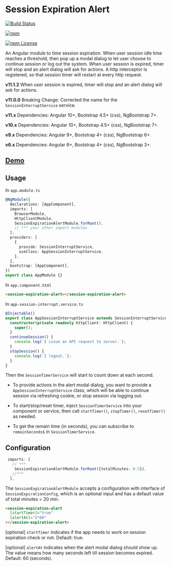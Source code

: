 # Session Expiration Alert

[![Build Status](https://img.shields.io/travis/changhuixu/session-expiration-alert/master.svg?label=Travis%20CI&style=flat-square)](https://travis-ci.org/changhuixu/session-expiration-alert)

[![npm](https://img.shields.io/npm/v/session-expiration-alert.svg?style=flat-square)](https://www.npmjs.com/package/session-expiration-alert)

[![npm License](https://img.shields.io/npm/l/session-expiration-alert.svg?style=flat-square)](https://github.com/changhuixu/session-expiration-alert/blob/master/LICENSE)

An Angular module to time session expiration. When user session idle time reaches a threshold, then pop up a modal dialog to let user choose to continue session or log out the system. When user session is expired, timer will stop and an alert dialog will ask for actions. A http interceptor is registered, so that session timer will restart at every http request.

**v11.1.2** When user session is expired, timer will stop and an alert dialog will ask for actions.

**v11.0.0** Breaking Change: Corrected the name for the `SessionInterruptService` service.

**v11.x** Dependencies: Angular 10+, Bootstrap 4.5+ (css), NgBootstrap 7+.

**v10.x** Dependencies: Angular 10+, Bootstrap 4.5+ (css), NgBootstrap 7+.

**v9.x** Dependencies: Angular 9+, Bootstrap 4+ (css), NgBootstrap 6+.

**v6.x** Dependencies: Angular 6+, Bootstrap 4+ (css), NgBootstrap 3+.

## [Demo](https://session-expiration-alert.netlify.com/)

## Usage

In `app.module.ts`

```typescript
@NgModule({
  declarations: [AppComponent],
  imports: [
    BrowserModule,
    HttpClientModule,
    SessionExpirationAlertModule.forRoot(),
    // *** your other import modules
  ],
  providers: [
    {
      provide: SessionInterruptService,
      useClass: AppSessionInterruptService,
    },
  ],
  bootstrap: [AppComponent],
})
export class AppModule {}
```

In `app.component.html`

```html
<session-expiration-alert></session-expiration-alert>
```

In `app-session-interrupt.service.ts`

```typescript
@Injectable()
export class AppSessionInterruptService extends SessionInterruptService {
  constructor(private readonly httpClient: HttpClient) {
    super();
  }
  continueSession() {
    console.log(`I issue an API request to server.`);
  }
  stopSession() {
    console.log(`I logout.`);
  }
}
```

Then the `SessionTimerService` will start to count down at each second.

- To provide actions in the alert modal dialog, you want to provide a `AppSessionInterruptService` class, which will be able to continue session via refreshing cookie, or stop session via logging out.

- To start/stop/reset timer, inject `SessionTimerService` into your component or service, then call `startTimer()`, `stopTimer()`, `resetTimer()` as needed.

- To get the remain time (in seconds), you can subscribe to `remainSeconds$` in `SessionTimerService`.

## Configuration

```typescript
 imports: [
   // ***
    SessionExpirationAlertModule.forRoot({totalMinutes: 0.5}),
   //***
  ],
```

The `SessionExpirationAlertModule` accepts a configuration with interface of `SessionExpirationConfig`, which is an optional input and has a default value of total minutes = 20 min.

```html
<session-expiration-alert
  [startTimer]="true"
  [alertAt]="2*60"
></session-expiration-alert>
```

[optional] `startTimer` indicates if the app needs to work on session expiration check or not. Default: true.

[optional] `alertAt` indicates when the alert modal dialog should show up. The value means how many seconds left till session becomes expired. Default: 60 (seconds).
